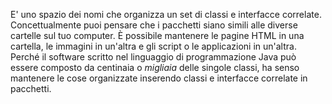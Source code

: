 
E' uno spazio dei nomi che organizza un set di classi e interfacce correlate. Concettualmente puoi pensare che i pacchetti siano simili alle diverse cartelle sul tuo computer. È possibile mantenere le pagine HTML in una cartella, le immagini in un'altra e gli script o le applicazioni in un'altra. Perché il software scritto nel linguaggio di programmazione Java può essere composto da centinaia o _migliaia_ delle singole classi, ha senso mantenere le cose organizzate inserendo classi e interfacce correlate in pacchetti.
